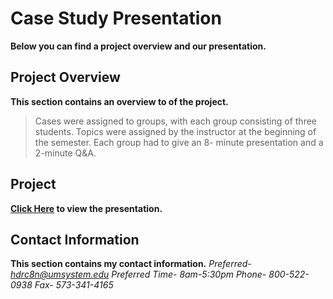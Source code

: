 # Case Study Presentation
**Below you can find a project overview and our presentation.**
## Project Overview
**This section contains an overview to of the project.**
> Cases were assigned to groups, with each group consisting of three students. Topics were assigned by the instructor at the beginning of the semester. Each group had to give an 8- minute presentation and a 2-minute Q&A.

## Project 
**[Click Here](https://prezi.com/view/i93pMRXtseJokX9t2Cn5/) to view the presentation.**

## Contact Information
**This section contains my contact information.**
*Preferred- hdrc8n@umsystem.edu
Preferred Time- 8am-5:30pm 
Phone- 800-522-0938
Fax- 573-341-4165*
